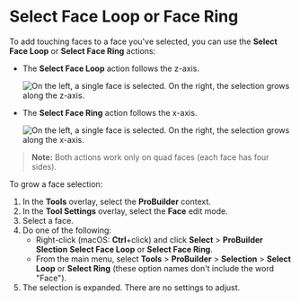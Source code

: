 # Select Face Loop or Face Ring

To add touching faces to a face you've selected, you can use the **Select Face Loop** or **Select Face Ring** actions:

* The **Select Face Loop** action follows the z-axis.

    ![On the left, a single face is selected. On the right, the selection grows along the z-axis.](images/SelectFaceLoop_Example.png)

* The **Select Face Ring** action follows the x-axis.

    ![On the left, a single face is selected. On the right, the selection grows along the x-axis.](images/SelectFaceRing_Example.png)

> **Note:** Both actions work only on quad faces (each face has four sides).

To grow a face selection:

1. In the **Tools** overlay, select the **ProBuilder** context.
1. In the **Tool Settings** overlay, select the **Face** edit mode.
1. Select a face.
1. Do one of the following:
    * Right-click (macOS: **Ctrl**+click) and click **Select** > **ProBuilder Slection** **Select Face Loop** or **Select Face Ring**.
    * From the main menu, select **Tools** > **ProBuilder** > **Selection** >  **Select Loop** or **Select Ring** (these option names don't include the word "Face").
1. The selection is expanded. There are no settings to adjust.

